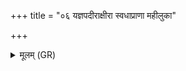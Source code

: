 +++
title = "०६ यज्ञपदीराक्षीरा स्वधाप्राणा महीलुका"

+++
<details><summary>मूलम् (GR)</summary>

यज्ञपदीराक्षीरा  
स्वधाप्राणा महीलुका ।  
वशा पर्जन्यपत्नी  
देवाꣳ अप्येति ब्रह्मणा ॥
</details>